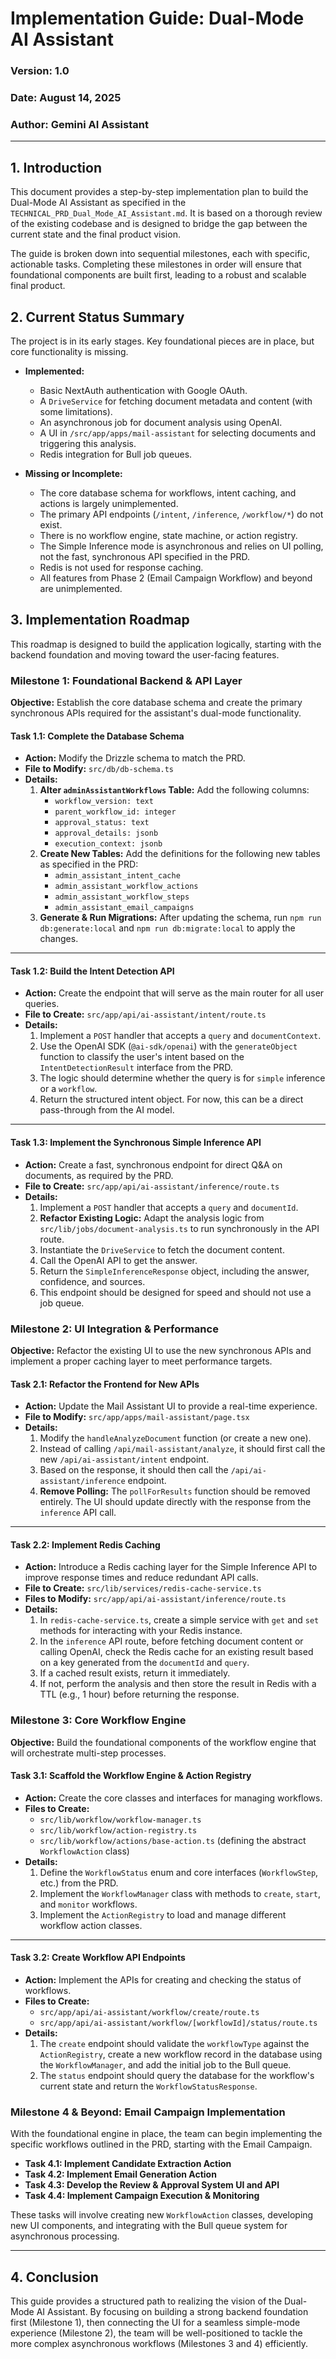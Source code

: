# Implementation Guide: Dual-Mode AI Assistant

### Version: 1.0
### Date: August 14, 2025
### Author: Gemini AI Assistant

---

## 1. Introduction

This document provides a step-by-step implementation plan to build the Dual-Mode AI Assistant as specified in the `TECHNICAL_PRD_Dual_Mode_AI_Assistant.md`. It is based on a thorough review of the existing codebase and is designed to bridge the gap between the current state and the final product vision.

The guide is broken down into sequential milestones, each with specific, actionable tasks. Completing these milestones in order will ensure that foundational components are built first, leading to a robust and scalable final product.

## 2. Current Status Summary

The project is in its early stages. Key foundational pieces are in place, but core functionality is missing.

-   **Implemented:**
    -   Basic NextAuth authentication with Google OAuth.
    -   A `DriveService` for fetching document metadata and content (with some limitations).
    -   An asynchronous job for document analysis using OpenAI.
    -   A UI in `/src/app/apps/mail-assistant` for selecting documents and triggering this analysis.
    -   Redis integration for Bull job queues.

-   **Missing or Incomplete:**
    -   The core database schema for workflows, intent caching, and actions is largely unimplemented.
    -   The primary API endpoints (`/intent`, `/inference`, `/workflow/*`) do not exist.
    -   There is no workflow engine, state machine, or action registry.
    -   The Simple Inference mode is asynchronous and relies on UI polling, not the fast, synchronous API specified in the PRD.
    -   Redis is not used for response caching.
    -   All features from Phase 2 (Email Campaign Workflow) and beyond are unimplemented.

## 3. Implementation Roadmap

This roadmap is designed to build the application logically, starting with the backend foundation and moving toward the user-facing features.

### **Milestone 1: Foundational Backend & API Layer**

**Objective:** Establish the core database schema and create the primary synchronous APIs required for the assistant's dual-mode functionality.

#### **Task 1.1: Complete the Database Schema**

-   **Action:** Modify the Drizzle schema to match the PRD.
-   **File to Modify:** `src/db/db-schema.ts`
-   **Details:**
    1.  **Alter `adminAssistantWorkflows` Table:** Add the following columns:
        -   `workflow_version: text`
        -   `parent_workflow_id: integer`
        -   `approval_status: text`
        -   `approval_details: jsonb`
        -   `execution_context: jsonb`
    2.  **Create New Tables:** Add the definitions for the following new tables as specified in the PRD:
        -   `admin_assistant_intent_cache`
        -   `admin_assistant_workflow_actions`
        -   `admin_assistant_workflow_steps`
        -   `admin_assistant_email_campaigns`
    3.  **Generate & Run Migrations:** After updating the schema, run `npm run db:generate:local` and `npm run db:migrate:local` to apply the changes.

---

#### **Task 1.2: Build the Intent Detection API**

-   **Action:** Create the endpoint that will serve as the main router for all user queries.
-   **File to Create:** `src/app/api/ai-assistant/intent/route.ts`
-   **Details:**
    1.  Implement a `POST` handler that accepts a `query` and `documentContext`.
    2.  Use the OpenAI SDK (`@ai-sdk/openai`) with the `generateObject` function to classify the user's intent based on the `IntentDetectionResult` interface from the PRD.
    3.  The logic should determine whether the query is for `simple` inference or a `workflow`.
    4.  Return the structured intent object. For now, this can be a direct pass-through from the AI model.

---

#### **Task 1.3: Implement the Synchronous Simple Inference API**

-   **Action:** Create a fast, synchronous endpoint for direct Q&A on documents, as required by the PRD.
-   **File to Create:** `src/app/api/ai-assistant/inference/route.ts`
-   **Details:**
    1.  Implement a `POST` handler that accepts a `query` and `documentId`.
    2.  **Refactor Existing Logic:** Adapt the analysis logic from `src/lib/jobs/document-analysis.ts` to run synchronously in the API route.
    3.  Instantiate the `DriveService` to fetch the document content.
    4.  Call the OpenAI API to get the answer.
    5.  Return the `SimpleInferenceResponse` object, including the answer, confidence, and sources.
    6.  This endpoint should be designed for speed and should not use a job queue.

### **Milestone 2: UI Integration & Performance**

**Objective:** Refactor the existing UI to use the new synchronous APIs and implement a proper caching layer to meet performance targets.

#### **Task 2.1: Refactor the Frontend for New APIs**

-   **Action:** Update the Mail Assistant UI to provide a real-time experience.
-   **File to Modify:** `src/app/apps/mail-assistant/page.tsx`
-   **Details:**
    1.  Modify the `handleAnalyzeDocument` function (or create a new one).
    2.  Instead of calling `/api/mail-assistant/analyze`, it should first call the new `/api/ai-assistant/intent` endpoint.
    3.  Based on the response, it should then call the `/api/ai-assistant/inference` endpoint.
    4.  **Remove Polling:** The `pollForResults` function should be removed entirely. The UI should update directly with the response from the `inference` API call.

---

#### **Task 2.2: Implement Redis Caching**

-   **Action:** Introduce a Redis caching layer for the Simple Inference API to improve response times and reduce redundant API calls.
-   **File to Create:** `src/lib/services/redis-cache-service.ts`
-   **Files to Modify:** `src/app/api/ai-assistant/inference/route.ts`
-   **Details:**
    1.  In `redis-cache-service.ts`, create a simple service with `get` and `set` methods for interacting with your Redis instance.
    2.  In the `inference` API route, before fetching document content or calling OpenAI, check the Redis cache for an existing result based on a key generated from the `documentId` and `query`.
    3.  If a cached result exists, return it immediately.
    4.  If not, perform the analysis and then store the result in Redis with a TTL (e.g., 1 hour) before returning the response.

### **Milestone 3: Core Workflow Engine**

**Objective:** Build the foundational components of the workflow engine that will orchestrate multi-step processes.

#### **Task 3.1: Scaffold the Workflow Engine & Action Registry**

-   **Action:** Create the core classes and interfaces for managing workflows.
-   **Files to Create:**
    -   `src/lib/workflow/workflow-manager.ts`
    -   `src/lib/workflow/action-registry.ts`
    -   `src/lib/workflow/actions/base-action.ts` (defining the abstract `WorkflowAction` class)
-   **Details:**
    1.  Define the `WorkflowStatus` enum and core interfaces (`WorkflowStep`, etc.) from the PRD.
    2.  Implement the `WorkflowManager` class with methods to `create`, `start`, and `monitor` workflows.
    3.  Implement the `ActionRegistry` to load and manage different workflow action classes.

---

#### **Task 3.2: Create Workflow API Endpoints**

-   **Action:** Implement the APIs for creating and checking the status of workflows.
-   **Files to Create:**
    -   `src/app/api/ai-assistant/workflow/create/route.ts`
    -   `src/app/api/ai-assistant/workflow/[workflowId]/status/route.ts`
-   **Details:**
    1.  The `create` endpoint should validate the `workflowType` against the `ActionRegistry`, create a new workflow record in the database using the `WorkflowManager`, and add the initial job to the Bull queue.
    2.  The `status` endpoint should query the database for the workflow's current state and return the `WorkflowStatusResponse`.

### **Milestone 4 & Beyond: Email Campaign Implementation**

With the foundational engine in place, the team can begin implementing the specific workflows outlined in the PRD, starting with the Email Campaign.

-   **Task 4.1: Implement Candidate Extraction Action**
-   **Task 4.2: Implement Email Generation Action**
-   **Task 4.3: Develop the Review & Approval System UI and API**
-   **Task 4.4: Implement Campaign Execution & Monitoring**

These tasks will involve creating new `WorkflowAction` classes, developing new UI components, and integrating with the Bull queue system for asynchronous processing.

---

## 4. Conclusion

This guide provides a structured path to realizing the vision of the Dual-Mode AI Assistant. By focusing on building a strong backend foundation first (Milestone 1), then connecting the UI for a seamless simple-mode experience (Milestone 2), the team will be well-positioned to tackle the more complex asynchronous workflows (Milestones 3 and 4) efficiently.
